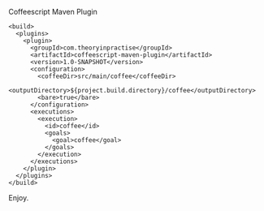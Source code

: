 Coffeescript Maven Plugin

    <build>
      <plugins>
        <plugin>
          <groupId>com.theoryinpractise</groupId>
          <artifactId>coffeescript-maven-plugin</artifactId>
          <version>1.0-SNAPSHOT</version>
          <configuration>
            <coffeeDir>src/main/coffee</coffeeDir>
            <outputDirectory>${project.build.directory}/coffee</outputDirectory>
            <bare>true</bare>
          </configuration>
          <executions>
            <execution>
              <id>coffee</id>
              <goals>
                <goal>coffee</goal>
              </goals>
            </execution>
          </executions>
        </plugin>
      </plugins>
    </build>

Enjoy.

